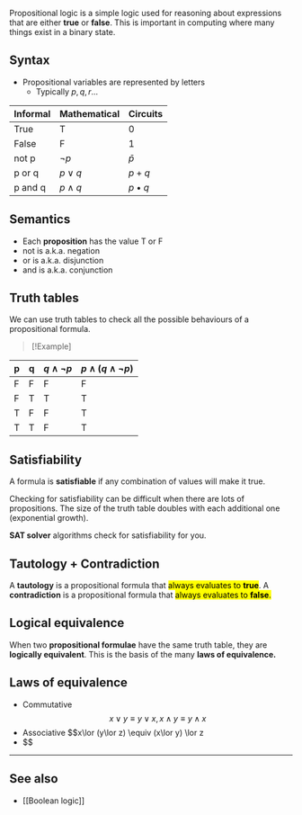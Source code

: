 Propositional logic is a simple logic used for reasoning about expressions that are either **true** or **false**. This is important in computing where many things exist in a binary state.

## Syntax
- Propositional variables are represented by letters
	- Typically $p, q, r...$

| Informal | Mathematical | Circuits      |
| :------- | :----------- | ------------- |
| True     | T            | 0             |
| False    | F            | 1             |
| not p    | $¬p$         | $\bar p$      |
| p or q   | $p\lor q$    | $p+q$         |
| p and q  | $p \land q$  | $p \bullet q$ |

## Semantics
- Each **proposition** has the value T or F
- not is a.k.a. negation
- or is a.k.a. disjunction
- and is a.k.a. conjunction

## Truth tables
We can use truth tables to check all the possible behaviours of a propositional formula.

> [!Example] 
> 
| p   | q   | $q \land ¬p$ | $p\land (q\land ¬p)$ |
| --- | --- | ------------ | -------------------- |
| F   | F   | F            | F                    |
| F   | T   | T            | T                    |
| T   | F   | F            | T                    |
| T   | T   | F            | T                 |

## Satisfiability
A formula is **satisfiable** if any combination of values will make it true.

Checking for satisfiability can be difficult when there are lots of propositions.
The size of the truth table doubles with each additional one (exponential growth).

**SAT solver** algorithms check for satisfiability for you.

## Tautology + Contradiction
A **tautology** is a propositional formula that <mark class="hltr-green">always evaluates to **true**</mark>.
A **contradiction** is a propositional formula that <mark class="hltr-red">always evaluates to **false**.</mark>

## Logical equivalence
When two **propositional formulae** have the same truth table, they are **logically equivalent**.
This is the basis of the many **laws of equivalence.**

## Laws of equivalence
-  Commutative $$x\lor y \equiv y\lor x, x\land y \equiv y\land x$$
- Associative $$x\lor (y\lor z) \equiv (x\lor y) \lor z
- $$

---
## See also
- [[Boolean logic]]